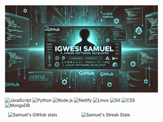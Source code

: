 ![Banner](https://github.com/SamuelIgwesi/SamuelIgwesi/blob/main/github%20banner.webp)

![JavaScript](https://img.shields.io/badge/Code-JavaScript-informational?style=flat&logo=javascript&color=F7DF1E)
![Python](https://img.shields.io/badge/Code-Python-informational?style=flat&logo=python&color=3776AB)
![Node.js](https://img.shields.io/badge/Code-Node.js-informational?style=flat&logo=node.js&color=5FA04E)
![Netlify](https://img.shields.io/badge/Deployment-Netlify-informational?style=flat&logo=netlify&color=00C7B7)
![Linux](https://img.shields.io/badge/System-Linux-informational?style=flat&logo=linux&color=FCC624)
![Git](https://img.shields.io/badge/VCS-Git-informational?style=flat&logo=git&color=F05032)
![CSS](https://img.shields.io/badge/Style-CSS-informational?style=flat&logo=css3&color=1572B6)
![MongoDB](https://img.shields.io/badge/Database-MongoDB-informational?style=flat&logo=mongodb&color=47A248)


<div style="display: flex; flex-direction: row; justify-content: center;">
 <img class="img" style="width: 48%; height:10em" src="https://github-readme-stats.vercel.app/api?username=SamuelIgwesi&show_icons=true&include_all_commits=true&theme=tokyonight&hide_border=true&rank_icon=percentile" alt="Samuel's GitHub stats" />
 <img class="img" style="width: 48%; height:10em" src="https://streak-stats.demolab.com?user=SamuelIgwesi&theme=tokyonight&hide_border=true" alt="Samuel's Streak Stats" />
</div>
